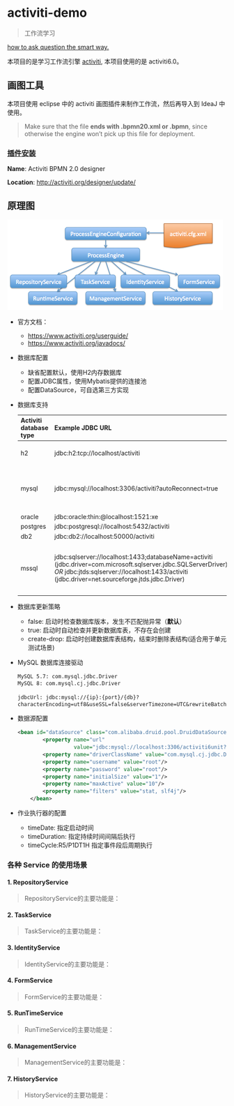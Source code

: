 # activiti-demo
> 工作流学习

[how to ask question the smart way.][2]

本项目的是学习工作流引擎 [activiti](https://www.activiti.org/), 本项目使用的是 activiti6.0。

## 画图工具

本项目使用 eclipse 中的 activiti 画图插件来制作工作流，然后再导入到 IdeaJ 中使用。

> Make sure that the file **ends with .bpmn20.xml or .bpmn**, since otherwise the engine won’t pick up this file for deployment.

### [插件安装][1]

**Name**: Activiti BPMN 2.0 designer

**Location**: http://activiti.org/designer/update/

## 原理图

![工作流引擎原理图](./images/api.services.png)



- 官方文档：
  - https://www.activiti.org/userguide/
  - https://www.activiti.org/javadocs/

- 数据库配置

  - 缺省配置默认，使用H2内存数据库
  - 配置JDBC属性，使用Mybatis提供的连接池
  - 配置DataSource，可自选第三方实现

- 数据库支持

  | **Activiti database type** | **Example JDBC URL**                                         | **Notes**                                                    |
  | -------------------------- | ------------------------------------------------------------ | ------------------------------------------------------------ |
  | h2                         | jdbc:h2:tcp://localhost/activiti                             | Default configured database                                  |
  | mysql                      | jdbc:mysql://localhost:3306/activiti?autoReconnect=true      | Tested using mysql-connector-java database driver            |
  | oracle                     | jdbc:oracle:thin:@localhost:1521:xe                          |                                                              |
  | postgres                   | jdbc:postgresql://localhost:5432/activiti                    |                                                              |
  | db2                        | jdbc:db2://localhost:50000/activiti                          |                                                              |
  | mssql                      | jdbc:sqlserver://localhost:1433;databaseName=activiti (jdbc.driver=com.microsoft.sqlserver.jdbc.SQLServerDriver) *OR* jdbc:jtds:sqlserver://localhost:1433/activiti (jdbc.driver=net.sourceforge.jtds.jdbc.Driver) | Tested using Microsoft JDBC Driver 4.0 (sqljdbc4.jar) and JTDS Driver |

- 数据库更新策略

  - false: 启动时检查数据库版本，发生不匹配抛异常（**默认**）
  - true: 启动时自动检查并更新数据库表，不存在会创建
  - create-drop: 启动时创建数据库表结构，结束时删除表结构(适合用于单元测试场景)

- MySQL 数据库连接驱动

  ```
  MySQL 5.7: com.mysql.jdbc.Driver
  MySQL 8: com.mysql.cj.jdbc.Driver
  
  jdbcUrl: jdbc:mysql://{ip}:{port}/{db}?characterEncoding=utf8&useSSL=false&serverTimezone=UTC&rewriteBatchedStatements=true
  ```

- 数据源配置

  ```xml
  <bean id="dataSource" class="com.alibaba.druid.pool.DruidDataSource">
          <property name="url"
                    value="jdbc:mysql://localhost:3306/activiti6unit?characterEncoding=utf8&amp;useSSL=false&amp;serverTimezone=UTC&amp;rewriteBatchedStatements=true"/>
          <property name="driverClassName" value="com.mysql.cj.jdbc.Driver"/>
          <property name="username" value="root"/>
          <property name="password" value="root"/>
          <property name="initialSize" value="1"/>
          <property name="maxActive" value="10"/>
          <property name="filters" value="stat, slf4j"/>
      </bean>
  ```

- 作业执行器的配置
  - timeDate: 指定启动时间
  - timeDuration: 指定持续时间间隔后执行
  - timeCycle:R5/P1DT1H 指定事件段后周期执行

### 各种 Service 的使用场景

#### 1. RepositoryService

> RepositoryService的主要功能是：



#### 2. TaskService

> TaskService的主要功能是：



#### 3. IdentityService

> IdentityService的主要功能是：



#### 4. FormService

> FormService的主要功能是：



#### 5. RunTimeService

> RunTimeService的主要功能是：



#### 6. ManagementService

> ManagementService的主要功能是：



#### 7. HistoryService

> HistoryService的主要功能是：









[1]:https://www.activiti.org/userguide/#eclipseDesignerInstallation
[2]:http://www.catb.org/~esr/faqs/smart-questions.html

